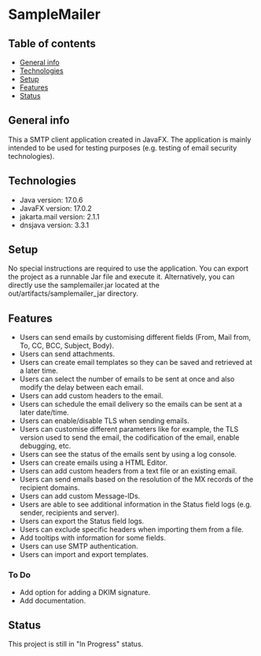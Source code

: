 # SampleMailer

## Table of contents
* [General info](#general-info)
* [Technologies](#technologies)
* [Setup](#setup)
* [Features](#features)
* [Status](#status)

## General info
This a SMTP client application created in JavaFX. The application is mainly intended to be used for testing purposes (e.g. testing of email security technologies).

## Technologies
* Java version: 17.0.6
* JavaFX version: 17.0.2
* jakarta.mail version: 2.1.1
* dnsjava version: 3.3.1

## Setup
No special instructions are required to use the application. You can export the project as a runnable Jar file and execute it.
Alternatively, you can directly use the samplemailer.jar located at the out/artifacts/samplemailer_jar directory. 

## Features
* Users can send emails by customising different fields (From, Mail from, To, CC, BCC, Subject, Body).
* Users can send attachments.
* Users can create email templates so they can be saved and retrieved at a later time.
* Users can select the number of emails to be sent at once and also modify the delay between each email.
* Users can add custom headers to the email.
* Users can schedule the email delivery so the emails can be sent at a later date/time.
* Users can enable/disable TLS when sending emails.
* Users can customise different parameters like for example, the TLS version used to send the email, the codification of the email, enable debugging, etc.
* Users can see the status of the emails sent by using a log console.
* Users can create emails using a HTML Editor.
* Users can add custom headers from a text file or an existing email.
* Users can send emails based on the resolution of the MX records of the recipient domains.
* Users can add custom Message-IDs.
* Users are able to see additional information in the Status field logs (e.g. sender, recipients and server).
* Users can export the Status field logs.
* Users can exclude specific headers when importing them from a file.
* Add tooltips with information for some fields.
* Users can use SMTP authentication.
* Users can import and export templates.

### To Do

* Add option for adding a DKIM signature.
* Add documentation.

## Status
This project is still in "In Progress" status.